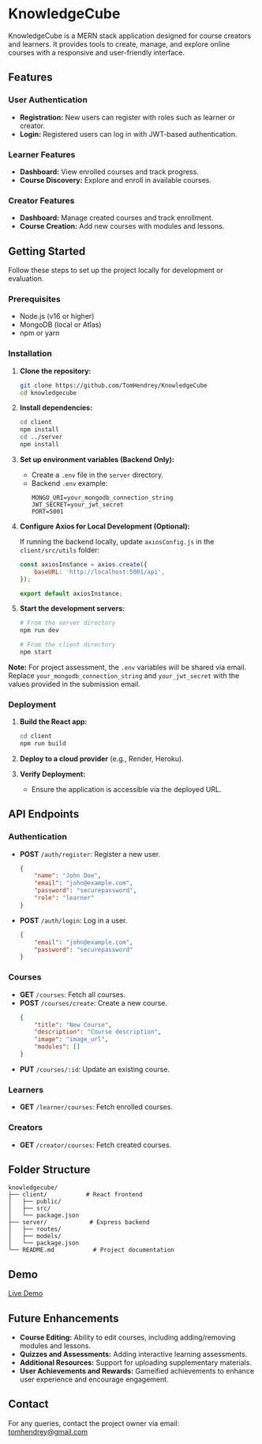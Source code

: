 # KnowledgeCube

KnowledgeCube is a MERN stack application designed for course creators and learners. It provides tools to create, manage, and explore online courses with a responsive and user-friendly interface.

## Features

### User Authentication

-   **Registration:** New users can register with roles such as learner or creator.
-   **Login:** Registered users can log in with JWT-based authentication.

### Learner Features

-   **Dashboard:** View enrolled courses and track progress.
-   **Course Discovery:** Explore and enroll in available courses.

### Creator Features

-   **Dashboard:** Manage created courses and track enrollment.
-   **Course Creation:** Add new courses with modules and lessons.

## Getting Started

Follow these steps to set up the project locally for development or evaluation.

### Prerequisites

-   Node.js (v16 or higher)
-   MongoDB (local or Atlas)
-   npm or yarn

### Installation

1. **Clone the repository:**

    ```bash
    git clone https://github.com/TomHendrey/KnowledgeCube
    cd knowledgecube
    ```

2. **Install dependencies:**

    ```bash
    cd client
    npm install
    cd ../server
    npm install
    ```

3. **Set up environment variables (Backend Only):**

    - Create a `.env` file in the `server` directory.
    - Backend `.env` example:
        ```env
        MONGO_URI=your_mongodb_connection_string
        JWT_SECRET=your_jwt_secret
        PORT=5001
        ```

4. **Configure Axios for Local Development (Optional):**

    If running the backend locally, update `axiosConfig.js` in the `client/src/utils` folder:

    ```javascript
    const axiosInstance = axios.create({
        baseURL: 'http://localhost:5001/api',
    });

    export default axiosInstance;
    ```

5. **Start the development servers:**

    ```bash
    # From the server directory
    npm run dev

    # From the client directory
    npm start
    ```

**Note:** For project assessment, the `.env` variables will be shared via email. Replace `your_mongodb_connection_string` and `your_jwt_secret` with the values provided in the submission email.

### Deployment

1. **Build the React app:**

    ```bash
    cd client
    npm run build
    ```

2. **Deploy to a cloud provider** (e.g., Render, Heroku).

3. **Verify Deployment:**
    - Ensure the application is accessible via the deployed URL.

## API Endpoints

### Authentication

-   **POST** `/auth/register`: Register a new user.
    ```json
    {
        "name": "John Doe",
        "email": "john@example.com",
        "password": "securepassword",
        "role": "learner"
    }
    ```
-   **POST** `/auth/login`: Log in a user.
    ```json
    {
        "email": "john@example.com",
        "password": "securepassword"
    }
    ```

### Courses

-   **GET** `/courses`: Fetch all courses.
-   **POST** `/courses/create`: Create a new course.
    ```json
    {
        "title": "New Course",
        "description": "Course description",
        "image": "image_url",
        "modules": []
    }
    ```
-   **PUT** `/courses/:id`: Update an existing course.

### Learners

-   **GET** `/learner/courses`: Fetch enrolled courses.

### Creators

-   **GET** `/creator/courses`: Fetch created courses.

## Folder Structure

```
knowledgecube/
├── client/           # React frontend
│   ├── public/
│   ├── src/
│   └── package.json
├── server/            # Express backend
│   ├── routes/
│   ├── models/
│   └── package.json
└── README.md           # Project documentation
```

## Demo

[Live Demo](https://gleaming-yeot-1d8a22.netlify.app)

## Future Enhancements

-   **Course Editing:** Ability to edit courses, including adding/removing modules and lessons.
-   **Quizzes and Assessments:** Adding interactive learning assessments.
-   **Additional Resources:** Support for uploading supplementary materials.
-   **User Achievements and Rewards:** Gameified achievements to enhance user experience and encourage engagement.

## Contact

For any queries, contact the project owner via email: tomhendrey@gmail.com
